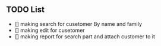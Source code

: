 ## TODO List

- [] making search for cusetomer By name and family
- [] making edit for cusetomer
- [] making report for search part and attach customer to it
